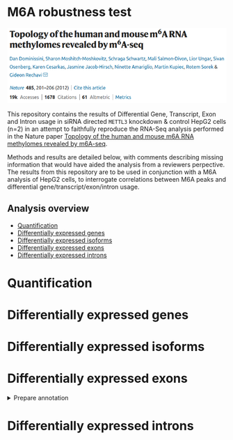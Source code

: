 # M6A robustness test

<p markdown="1" align="center">
  <img src="assets/images/M6a_paper.png" alt="paper_header">
</p>

This repository contains the results of Differential Gene, Transcript, Exon and Intron usage in siRNA directed `METTL3` knockdown & control HepG2 cells (n=2) in an attempt to faithfully reproduce the RNA-Seq analysis performed in the Nature paper [Topology of the human and mouse m6A RNA methylomes revealed by m6A-seq](https://www.nature.com/articles/nature11112).

Methods and results are detailed below, with comments describing missing information that would have aided the analysis from a reviewers perpective. The results from this repository are to be used in conjunction with a M6A analysis of HepG2 cells, to interrogate correlations between M6A peaks and differential gene/transcript/exon/intron usage.

## Analysis overview

* [Quantification](#quantification)
* [Differentially expressed genes](#differentially-expressed-genes)
* [Differentially expressed isoforms](#differentially-expressed-isoforms)
* [Differentially expressed exons](#differentially-expressed-exons)
* [Differentially expressed introns](#differentially-expressed-introns)

# Quantification

# Differentially expressed genes

# Differentially expressed isoforms

# Differentially expressed exons

<details markdown="1">
<summary>Prepare annotation</summary>
```bash
python /home/barry/R/x86_64-pc-linux-gnu-library/4.1/DEXSeq/python_scripts/dexseq_prepare_annotation.py Homo_sapiens.NCBI36.54.gtf Homo_sapiens.NCBI36.54.gff -r no
```
</details>

# Differentially expressed introns
